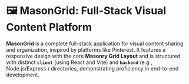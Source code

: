 # 🖼️ MasonGrid: Full-Stack Visual Content Platform

**MasonGrid** is a complete full-stack application for visual content sharing and organization, inspired by platforms like Pinterest. It features a responsive design with the core **Masonry Grid Layout** and is structured with distinct **`client`** (using React and Vite) and **`backend`** (e.g., Node.js/Express ) directories, demonstrating proficiency in end-to-end development. 
